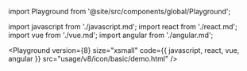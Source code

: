 import Playground from '@site/src/components/global/Playground';

import javascript from './javascript.md';
import react from './react.md';
import vue from './vue.md';
import angular from './angular.md';

<Playground version={8} size="xsmall" code={{ javascript, react, vue, angular }} src="usage/v8/icon/basic/demo.html" />
